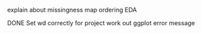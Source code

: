 explain about missingness map ordering
EDA



DONE
Set wd correctly for project
work out ggplot error message